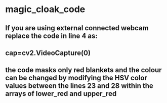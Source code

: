 # magic_cloak_code
## If you are using external connected webcam replace the  code in line 4 as:	
## cap=cv2.VideoCapture(0) 
## the code masks only red blankets and the colour can be changed by modifying the HSV color values between the lines 23 and 28 within the arrays of lower_red and upper_red
